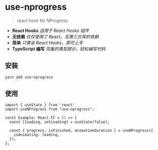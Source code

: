 # use-nprogress

> react hook for NProgress

- **React Hooks** _适用于 React Hooks 组件_
- **无依赖** _仅仅使用了 React，无第三方库的依赖_
- **简单** _只需会 React Hooks，即可上手_
- **TypeScript 编写** _完备的类型提示，轻松编写代码_

## 安装

```bash
yarn add use-nprogress
```

## 使用

```tsx
import { useState } from 'react'
import useNProgress from "use-nprogress";

const Example: React.FC = () => {
  const [loading, setLoading] = useState(false);

  const { progress, isFinished, animationDuration } = useNProgress({
    isAnimating: loading,
  });
};
```
